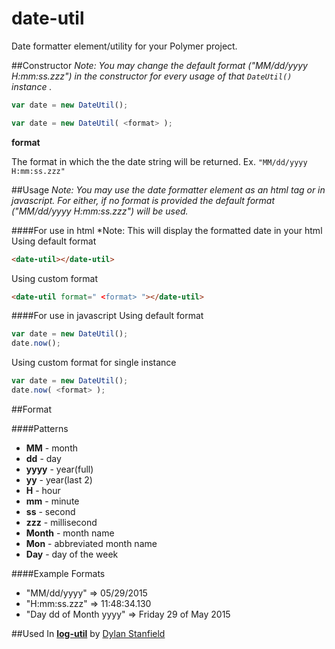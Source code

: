 # date-util
Date formatter element/utility for your Polymer project.

##Constructor
*Note: You may change the default format ("MM/dd/yyyy H:mm:ss.zzz") in the constructor for every usage of that `DateUtil()` instance .*

```js
var date = new DateUtil();
```
```js
var date = new DateUtil( <format> );
```
**format**

The format in which the the date string will be returned. Ex. `"MM/dd/yyyy H:mm:ss.zzz"` 

##Usage
*Note: You may use the date formatter element as an html tag or in javascript. For either, if no format is provided the default format ("MM/dd/yyyy H:mm:ss.zzz") will be used.*

####For use in html
*Note: This will display the formatted date in your html 
Using default format
```html
<date-util></date-util>
```
Using custom format
```html
<date-util format=" <format> "></date-util>
```
####For use in javascript
Using default format
```js
var date = new DateUtil();
date.now();
```
Using custom format for single instance
```js
var date = new DateUtil();
date.now( <format> );
```

##Format 

####Patterns
  - **MM** - month
  - **dd** - day
  - **yyyy** - year(full)
  - **yy** - year(last 2)
  - **H** - hour
  - **mm** - minute
  - **ss** - second
  - **zzz** - millisecond
  - **Month** - month name
  - **Mon** - abbreviated month name
  - **Day** - day of the week
  
####Example Formats
* "MM/dd/yyyy" => 05/29/2015
* "H:mm:ss.zzz" => 11:48:34.130
* "Day dd of Month yyyy" => Friday 29 of May 2015
 

##Used In
[**log-util**](https://github.com/dylanstanfield/log-util) by [Dylan Stanfield](https://github.com/dylanstanfield)
